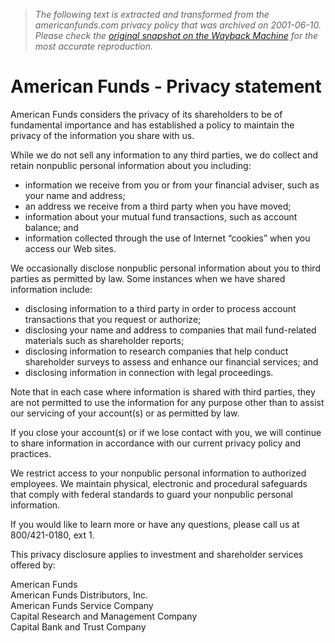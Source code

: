 > *The following text is extracted and transformed from the americanfunds.com privacy policy that was archived on 2001-06-10. Please check the [original snapshot on the Wayback Machine](https://web.archive.org/web/20010610170659id_/http%3A//www.americanfunds.com/servlet/ContentServer%3Fpagename%3Dafweb/shareholder/AFArticle%26cid%3D979660286529) for the most accurate reproduction.*

# American Funds - Privacy statement

American Funds considers the privacy of its shareholders to be of fundamental importance and has established a policy to maintain the privacy of the information you share with us.

While we do not sell any information to any third parties, we do collect and retain nonpublic personal information about you including:

  * information we receive from you or from your financial adviser, such as your name and address;
  * an address we receive from a third party when you have moved;
  * information about your mutual fund transactions, such as account balance; and
  * information collected through the use of Internet “cookies” when you access our Web sites.



We occasionally disclose nonpublic personal information about you to third parties as permitted by law. Some instances when we have shared information include:

  * disclosing information to a third party in order to process account transactions that you request or authorize;
  * disclosing your name and address to companies that mail fund-related materials such as shareholder reports;
  * disclosing information to research companies that help conduct shareholder surveys to assess and enhance our financial services; and
  * disclosing information in connection with legal proceedings.



Note that in each case where information is shared with third parties, they are not permitted to use the information for any purpose other than to assist our servicing of your account(s) or as permitted by law.

If you close your account(s) or if we lose contact with you, we will continue to share information in accordance with our current privacy policy and practices.

We restrict access to your nonpublic personal information to authorized employees. We maintain physical, electronic and procedural safeguards that comply with federal standards to guard your nonpublic personal information.

If you would like to learn more or have any questions, please call us at 800/421-0180, ext 1.

This privacy disclosure applies to investment and shareholder services offered by:

American Funds  
American Funds Distributors, Inc.  
American Funds Service Company  
Capital Research and Management Company  
Capital Bank and Trust Company  


  

